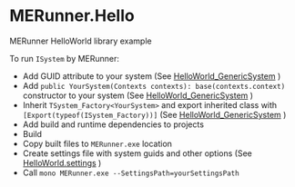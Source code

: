 # MERunner.Hello
MERunner HelloWorld library example

To run `ISystem` by MERunner:
  - Add GUID attribute to your system (See [HelloWorld_GenericSystem](MERunner.Hello/Sources/HelloWorld_GenericSystem.cs) )
  - Add `public YourSystem(Contexts contexts): base(contexts.context)` constructor to your system (See [HelloWorld_GenericSystem](MERunner.Hello/Sources/HelloWorld_GenericSystem.cs) )
  - Inherit `TSystem_Factory<YourSystem>` and export inherited class with `[Export(typeof(ISystem_Factory))]` (See [HelloWorld_GenericSystem](MERunner.Hello/Sources/HelloWorld_GenericSystem.cs) )
  - Add build and runtime dependencies to projects
  - Build
  - Copy built files to `MERunner.exe` location
  - Create settings file with system guids and other options (See [HelloWorld.settings](MERunner.Hello/HelloWorld.settings) )
  - Call `mono MERunner.exe --SettingsPath=yourSettingsPath`
